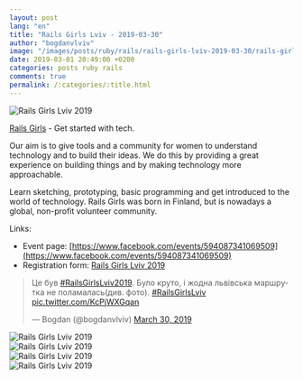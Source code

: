```yaml
---
layout: post
lang: "en"
title: "Rails Girls Lviv - 2019-03-30"
author: "bogdanvlviv"
image: "/images/posts/ruby/rails/rails-girls-lviv-2019-03-30/rails-girls-lviv-2019.jpg"
date: 2019-03-01 20:49:00 +0200
categories: posts ruby rails
comments: true
permalink: /:categories/:title.html
---
```


<div class="picture">
  <img src="{{ "/images/posts/ruby/rails/rails-girls-lviv-2019-03-30/rails-girls-lviv-2019.jpg" | absolute_url }}" title="Rails Girls Lviv 2019">
</div>

[Rails Girls](http://railsgirls.com) - Get started with tech.

Our aim is to give tools and a community for women to understand technology and to build their ideas.
We do this by providing a great experience on building things and by making technology more approachable.

Learn sketching, prototyping, basic programming and get introduced to the world of technology.
Rails Girls was born in Finland, but is nowadays a global, non-profit volunteer community.

Links:
- Event page: [https://www.facebook.com/events/594087341069509](https://www.facebook.com/events/594087341069509)
- Registration form: [Rails Girls Lviv 2019](https://docs.google.com/forms/d/e/1FAIpQLSfmTF_sO0XnqDQ3cTFjQX7vR7f5SstdaMXnYDtUhU-9efpXTA/viewform)

<blockquote class="twitter-tweet" data-lang="en"><p lang="uk" dir="ltr">Це був <a href="https://twitter.com/hashtag/RailsGirlsLviv2019?src=hash&amp;ref_src=twsrc%5Etfw">#RailsGirlsLviv2019</a>. Було круто, і жодна львівська маршрутка не поламалась(див. фото). <a href="https://twitter.com/hashtag/RailsGirlsLviv?src=hash&amp;ref_src=twsrc%5Etfw">#RailsGirlsLviv</a> <a href="https://t.co/KcPjWXGqan">pic.twitter.com/KcPjWXGqan</a></p>&mdash; Bogdan (@bogdanvlviv) <a href="https://twitter.com/bogdanvlviv/status/1112087169441718273?ref_src=twsrc%5Etfw">March 30, 2019</a></blockquote>

<div class="picture">
  <img src="{{ "/images/posts/ruby/rails/rails-girls-lviv-2019-03-30/0.jpg" | absolute_url }}" title="Rails Girls Lviv 2019">
</div>

<div class="picture">
  <img src="{{ "/images/posts/ruby/rails/rails-girls-lviv-2019-03-30/1.jpg" | absolute_url }}" title="Rails Girls Lviv 2019">
</div>

<div class="picture">
  <img src="{{ "/images/posts/ruby/rails/rails-girls-lviv-2019-03-30/2.jpg" | absolute_url }}" title="Rails Girls Lviv 2019">
</div>

<div class="picture">
  <img src="{{ "/images/posts/ruby/rails/rails-girls-lviv-2019-03-30/3.jpg" | absolute_url }}" title="Rails Girls Lviv 2019">
</div>
